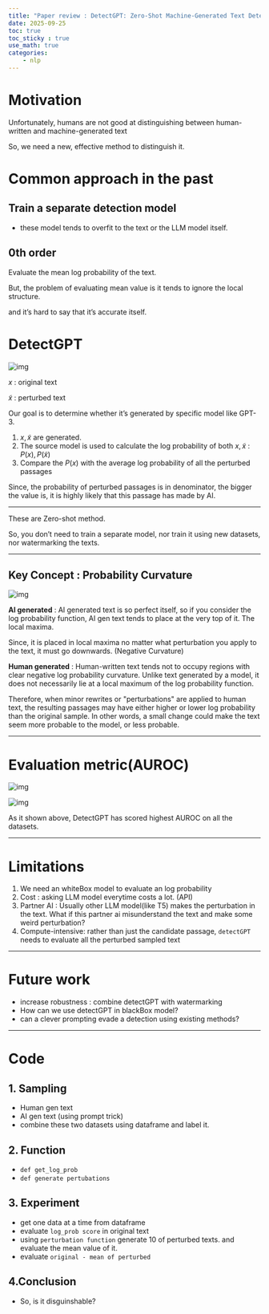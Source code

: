 ```yaml
---
title: "Paper review : DetectGPT: Zero-Shot Machine-Generated Text Detection using Probability Curvature(2023)"
date: 2025-09-25
toc: true 
toc_sticky : true
use_math: true
categories:
    - nlp
---
```

# Motivation

Unfortunately, humans are not good at distinguishing between human-written and machine-generated text

So, we need a new, effective method to distinguish it.

# Common approach in the past

## Train a separate detection model

- these model tends to overfit to the text or the LLM model itself.

## 0th order

Evaluate the mean log probability of the text. 

But, the problem of evaluating mean value is it tends to ignore the local structure. 

and it’s hard to say that it’s accurate itself.

# DetectGPT

![img](../../assets/images/2025-09-25-16-19-49.png)

$x$ : original text

$\tilde{x}$ : perturbed text

Our goal is to determine whether it’s generated by specific model like GPT-3.

1. $x , \tilde{x}$ are generated.
2. The source model is used to calculate the log probability of both $x, \tilde{x}$ :  $P(x) , P(\tilde{x})$
3. Compare the $P(x)$ with the average log probability of all the perturbed passages

Since, the probability of perturbed passages is in denominator, the bigger the value is, it is highly likely that this passage has made by AI.

---

These are Zero-shot method.

So, you don’t need to train a separate model, nor train it using new datasets, nor watermarking the texts.

---

## Key Concept : Probability Curvature

![img](../../assets/images/2025-09-25-16-20-51.png)

**AI generated** : AI generated text is so perfect itself, so if you consider the log probability function, AI gen text tends to place at the very top of it. The local maxima.

Since, it is placed in local maxima no matter what perturbation you apply to the text, it must go downwards. (Negative Curvature)

**Human generated** : Human-written text tends not to occupy regions with clear negative log probability curvature. Unlike text generated by a model, it does not necessarily lie at a local maximum of the log probability function.

Therefore, when minor rewrites or "perturbations" are applied to human text, the resulting passages may have either higher or lower log probability than the original sample. In other words, a small change could make the text seem more probable to the model, or less probable.

---

# Evaluation metric(AUROC)

![img](../../assets/images/2025-09-25-16-35-01.png)

![img](../../assets/images/2025-09-25-16-35-54.png)

As it shown above, DetectGPT has scored highest AUROC on all the datasets.

---

# Limitations

1. We need an whiteBox model to evaluate an log probability
2. Cost : asking LLM model everytime costs a lot. (API)
3. Partner AI : Usually other LLM model(like T5) makes the perturbation in the text. What if this partner ai misunderstand the text and make some weird perturbation? 
4. Compute-intensive: rather than just the candidate passage, `detectGPT` needs to evaluate all the perturbed sampled text

---

# Future work

- increase robustness : combine detectGPT with watermarking
- How can we use detectGPT in blackBox model?
- can a clever prompting evade a detection using existing methods?

---

# Code

## 1. Sampling

- Human gen text
- AI gen text (using prompt trick)
- combine these two datasets using dataframe and label it.

## 2. Function

- `def get_log_prob`
- `def generate pertubations`

## 3. Experiment

- get one data at a time from dataframe
- evaluate `log_prob score` in original text
- using `perturbation function` generate 10 of perturbed texts. and evaluate the mean value of it.
- evaluate `original - mean of perturbed`

## 4.Conclusion

- So, is it disguinshable?